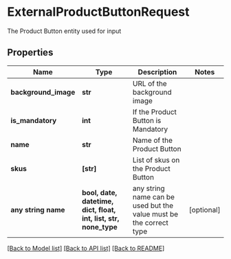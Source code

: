 # ExternalProductButtonRequest

The Product Button entity used for input

## Properties
Name | Type | Description | Notes
------------ | ------------- | ------------- | -------------
**background_image** | **str** | URL of the background image | 
**is_mandatory** | **int** | If the Product Button is Mandatory | 
**name** | **str** | Name of the Product Button | 
**skus** | **[str]** | List of skus on the Product Button | 
**any string name** | **bool, date, datetime, dict, float, int, list, str, none_type** | any string name can be used but the value must be the correct type | [optional]

[[Back to Model list]](../README.md#documentation-for-models) [[Back to API list]](../README.md#documentation-for-api-endpoints) [[Back to README]](../README.md)



